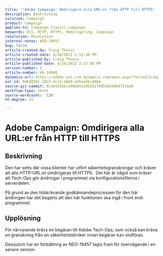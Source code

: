 ```yaml
---
title: '"Adobe Campaign: Omdirigera alla URL:er från HTTP till HTTPS'
description: Beskrivning
solution: Campaign
product: Campaign
applies-to: Campaign Classic,Campaign
keywords: KCS, HTTP, HTTPS, Omdirigering, Campaign
resolution: Resolution
internal-notes: NEO-19457
bug: false
article-created-by: Craig Thonis
article-created-date: 4/28/2022 2:13:40 PM
article-published-by: Craig Thonis
article-published-date: 4/28/2022 2:13:58 PM
version-number: 2
article-number: KA-14948
dynamics-url: https://adobe-ent.crm.dynamics.com/main.aspx?forceUCI=1&pagetype=entityrecord&etn=knowledgearticle&id=8498f365-fdc6-ec11-a7b6-0022480a10ee
exl-id: 9d6d83dc-1823-4c13-ab69-ed5ee56c4964
source-git-commit: 0c3e421beca46d9fe1952b1f98538a50697216a0
workflow-type: tm+mt
source-wordcount: '128'
ht-degree: 1%

---
```


# Adobe Campaign: Omdirigera alla URL:er från HTTP till HTTPS

## Beskrivning


Den har setts där vissa klienter har utfört säkerhetsgranskningar och kräver att alla HTTP-URL:er omdirigeras till HTTPS.  Det här är något som kräver att Tech-Ops gör ändringar i programmet via konfigurationsfilerna i serverdelen.

På grund av den tidskrävande godkännandeprocessen för den här ändringen har det begärts att den här funktionen ska ingå i front end-programmet.


## Upplösning


För närvarande krävs en begäran till Adobe Tech-Ops, som också kan kräva en granskning från en säkerhetstekniker innan begäran kan slutföras.

Dessutom har en förbättring av NEO-19457 lagts fram för övervägande i en senare version.
